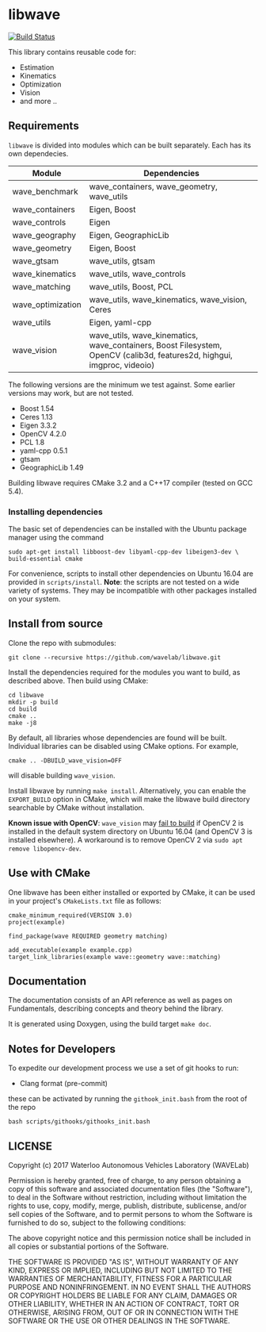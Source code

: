 # libwave
[![Build Status](https://travis-ci.org/wavelab/libwave.png?branch=master)][1]

This library contains reusable code for:

- Estimation
- Kinematics
- Optimization
- Vision
- and more ..

## Requirements

`libwave` is divided into modules which can be built separately.
Each has its own dependecies.

| Module             | Dependencies |
| ------------------ | ------------ |
| wave\_benchmark    | wave\_containers, wave\_geometry, wave\_utils |
| wave\_containers   | Eigen, Boost |
| wave\_controls     | Eigen |
| wave\_geography    | Eigen, GeographicLib |
| wave\_geometry     | Eigen, Boost |
| wave\_gtsam        | wave\_utils, gtsam |
| wave\_kinematics   | wave\_utils, wave\_controls |
| wave\_matching     | wave\_utils, Boost, PCL  |
| wave\_optimization | wave\_utils, wave\_kinematics, wave\_vision, Ceres |
| wave\_utils        | Eigen, yaml-cpp |
| wave\_vision       | wave\_utils, wave\_kinematics, wave\_containers, Boost Filesystem, OpenCV (calib3d, features2d, highgui, imgproc, videoio) |


The following versions are the minimum we test against.
Some earlier versions may work, but are not tested.

- Boost 1.54
- Ceres 1.13
- Eigen 3.3.2
- OpenCV 4.2.0
- PCL 1.8
- yaml-cpp 0.5.1
- gtsam
- GeographicLib 1.49

Building libwave requires CMake 3.2 and a C++17 compiler (tested on GCC 5.4).

### Installing dependencies
The basic set of dependencies can be installed with the Ubuntu package manager
using the command

    sudo apt-get install libboost-dev libyaml-cpp-dev libeigen3-dev \
    build-essential cmake

For convenience, scripts to install other dependencies on Ubuntu 16.04 are
provided in `scripts/install`. **Note**: the scripts are not tested on a wide
variety of systems. They may be incompatible with other packages installed on
your system.

## Install from source

Clone the repo with submodules:

    git clone --recursive https://github.com/wavelab/libwave.git

Install the dependencies required for the modules you want to build, as
described above. Then build using CMake:

    cd libwave
    mkdir -p build
    cd build
    cmake ..
    make -j8

By default, all libraries whose dependencies are found will be built. Individual
libraries can be disabled using CMake options. For example,

    cmake .. -DBUILD_wave_vision=OFF

will disable building `wave_vision`.

Install libwave by running `make install`. Alternatively, you can enable the
`EXPORT_BUILD` option in CMake, which will make the libwave build directory
searchable by CMake without installation.


**Known issue with OpenCV**: `wave_vision` may
[fail to build](https://github.com/wavelab/libwave/issues/267) if OpenCV 2 is
installed in the default system directory on Ubuntu 16.04 (and OpenCV 3 is
installed elsewhere). A workaround is to remove OpenCV 2 via
`sudo apt remove libopencv-dev`.


## Use with CMake

One libwave has been either installed or exported by CMake, it can be used in
your project's `CMakeLists.txt` file as follows:

    cmake_minimum_required(VERSION 3.0)
    project(example)

    find_package(wave REQUIRED geometry matching)

    add_executable(example example.cpp)
    target_link_libraries(example wave::geometry wave::matching)


## Documentation

The documentation consists of an API reference as well as pages on Fundamentals,
describing concepts and theory behind the library.

It is generated using Doxygen, using the build target `make doc`.


## Notes for Developers

To expedite our development process we use a set of git hooks to run:

- Clang format (pre-commit)

these can be activated by running the `githook_init.bash` from the root of the repo

    bash scripts/githooks/githooks_init.bash


## LICENSE

Copyright (c) 2017 Waterloo Autonomous Vehicles Laboratory (WAVELab)

Permission is hereby granted, free of charge, to any person obtaining a copy
of this software and associated documentation files (the "Software"), to deal
in the Software without restriction, including without limitation the rights
to use, copy, modify, merge, publish, distribute, sublicense, and/or sell
copies of the Software, and to permit persons to whom the Software is
furnished to do so, subject to the following conditions:

The above copyright notice and this permission notice shall be included in all
copies or substantial portions of the Software.

THE SOFTWARE IS PROVIDED "AS IS", WITHOUT WARRANTY OF ANY KIND, EXPRESS OR
IMPLIED, INCLUDING BUT NOT LIMITED TO THE WARRANTIES OF MERCHANTABILITY,
FITNESS FOR A PARTICULAR PURPOSE AND NONINFRINGEMENT. IN NO EVENT SHALL THE
AUTHORS OR COPYRIGHT HOLDERS BE LIABLE FOR ANY CLAIM, DAMAGES OR OTHER
LIABILITY, WHETHER IN AN ACTION OF CONTRACT, TORT OR OTHERWISE, ARISING FROM,
OUT OF OR IN CONNECTION WITH THE SOFTWARE OR THE USE OR OTHER DEALINGS IN THE
SOFTWARE.

[1]: https://travis-ci.org/wavelab/libwave
[edit_docs]: http://chutsu.github.io/ditto/#docs/how_do_i_use_ditto
